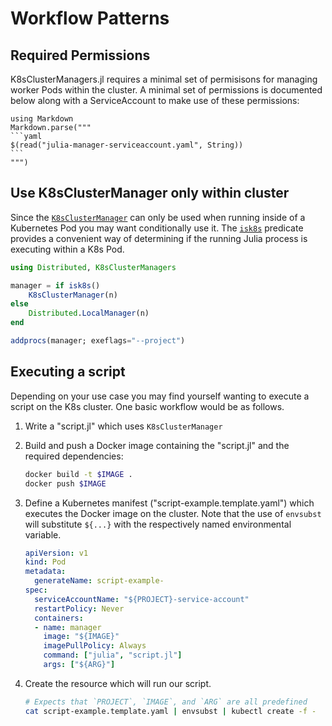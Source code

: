 Workflow Patterns
=================

## Required Permissions

K8sClusterManagers.jl requires a minimal set of permisisons for managing worker Pods within
the cluster. A minimal set of permissions is documented below along with a ServiceAccount
to make use of these permissions:

````@eval
using Markdown
Markdown.parse("""
```yaml
$(read("julia-manager-serviceaccount.yaml", String))
```
""")
````

## Use K8sClusterManager only within cluster

Since the [`K8sClusterManager`](@ref) can only be used when running inside of a Kubernetes
Pod you may want conditionally use it. The [`isk8s`](@ref) predicate provides a convenient
way of determining if the running Julia process is executing within a K8s Pod.

```julia
using Distributed, K8sClusterManagers

manager = if isk8s()
    K8sClusterManager(n)
else
    Distributed.LocalManager(n)
end

addprocs(manager; exeflags="--project")
```

## Executing a script

Depending on your use case you may find yourself wanting to execute a script on the K8s
cluster. One basic workflow would be as follows.

1. Write a "script.jl" which uses `K8sClusterManager`
2. Build and push a Docker image containing the "script.jl" and the required dependencies:

   ```sh
   docker build -t $IMAGE .
   docker push $IMAGE
   ```

3. Define a Kubernetes manifest ("script-example.template.yaml") which executes the Docker
   image on the cluster. Note that the use of `envsubst` will substitute `${...}` with the
   respectively named environmental variable.

   ```yaml
   apiVersion: v1
   kind: Pod
   metadata:
     generateName: script-example-
   spec:
     serviceAccountName: "${PROJECT}-service-account"
     restartPolicy: Never
     containers:
     - name: manager
       image: "${IMAGE}"
       imagePullPolicy: Always
       command: ["julia", "script.jl"]
       args: ["${ARG}"]
   ```

4. Create the resource which will run our script.

   ```sh
   # Expects that `PROJECT`, `IMAGE`, and `ARG` are all predefined
   cat script-example.template.yaml | envsubst | kubectl create -f -
   ```
